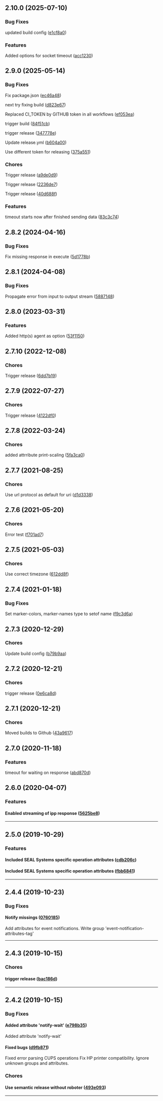 ## 2.10.0 (2025-07-10)

### Bug Fixes


updated build config ([e1cf8a0](https://github.com/sealsystems/node-ipp/commit/e1cf8a0))

### Features


Added options for socket timeout ([acc1230](https://github.com/sealsystems/node-ipp/commit/acc1230))

## 2.9.0 (2025-05-14)

### Bug Fixes


Fix package.json ([ec46a48](https://github.com/sealsystems/node-ipp/commit/ec46a48))

next try fixing build ([d823e67](https://github.com/sealsystems/node-ipp/commit/d823e67))

Replaced CI_TOKEN by GITHUB token in all workflows ([ef053ea](https://github.com/sealsystems/node-ipp/commit/ef053ea))

trigger build ([84f51cb](https://github.com/sealsystems/node-ipp/commit/84f51cb))

trigger release ([347778e](https://github.com/sealsystems/node-ipp/commit/347778e))

Update release.yml ([b604a00](https://github.com/sealsystems/node-ipp/commit/b604a00))

Use different token for releasing ([375a551](https://github.com/sealsystems/node-ipp/commit/375a551))

### Chores


Trigger release ([a9de0d9](https://github.com/sealsystems/node-ipp/commit/a9de0d9))

Trigger release ([2236de7](https://github.com/sealsystems/node-ipp/commit/2236de7))

Trigger release ([40d688f](https://github.com/sealsystems/node-ipp/commit/40d688f))

### Features


timeout starts now  after finished sending data ([83c3c74](https://github.com/sealsystems/node-ipp/commit/83c3c74))

## 2.8.2 (2024-04-16)

### Bug Fixes


Fix missing response in execute ([5d1778b](https://github.com/sealsystems/node-ipp/commit/5d1778b))

## 2.8.1 (2024-04-08)

### Bug Fixes


Propagate error from input to output stream ([5887148](https://github.com/sealsystems/node-ipp/commit/5887148))

## 2.8.0 (2023-03-31)

### Features


Added http(s) agent as option ([53f1150](https://github.com/sealsystems/node-ipp/commit/53f1150))

## 2.7.10 (2022-12-08)

### Chores


Trigger release ([6dd7b19](https://github.com/sealsystems/node-ipp/commit/6dd7b19))

## 2.7.9 (2022-07-27)

### Chores


Trigger release ([4122df0](https://github.com/sealsystems/node-ipp/commit/4122df0))

## 2.7.8 (2022-03-24)

### Chores


added attrribute print-scaling ([5fa3ca0](https://github.com/sealsystems/node-ipp/commit/5fa3ca0))

## 2.7.7 (2021-08-25)

### Chores


Use url protocol as default for uri ([d1d3338](https://github.com/sealsystems/node-ipp/commit/d1d3338))

## 2.7.6 (2021-05-20)

### Chores


Error test ([f701ad7](https://github.com/sealsystems/node-ipp/commit/f701ad7))

## 2.7.5 (2021-05-03)

### Chores


Use correct timezone ([612dd8f](https://github.com/sealsystems/node-ipp/commit/612dd8f))

## 2.7.4 (2021-01-18)

### Bug Fixes


Set marker-colors, marker-names type to setof name ([f9c3d6a](https://github.com/sealsystems/node-ipp/commit/f9c3d6a))

## 2.7.3 (2020-12-29)

### Chores


Update build config ([b79b9aa](https://github.com/sealsystems/node-ipp/commit/b79b9aa))

## 2.7.2 (2020-12-21)

### Chores


trigger release ([0e6ca8d](https://github.com/sealsystems/node-ipp/commit/0e6ca8d))

## 2.7.1 (2020-12-21)

### Chores


Moved builds to Github ([43a9617](https://github.com/sealsystems/node-ipp/commit/43a9617))

## 2.7.0 (2020-11-18)

### Features


timeout for waiting on response ([abd870d](https://github.com/sealsystems/node-ipp/commit/abd870d))

## 2.6.0 (2020-04-07)

### Features


#### Enabled streaming of ipp response ([5625be8](https://github.com/sealsystems/node-ipp/commit/5625be8))



---

## 2.5.0 (2019-10-29)

### Features


#### Included SEAL Systems specific operation attributes ([cdb206c](https://github.com/sealsystems/node-ipp/commit/cdb206c))

#### Included SEAL Systems specific operation attributes ([fbb6841](https://github.com/sealsystems/node-ipp/commit/fbb6841))



---

## 2.4.4 (2019-10-23)

### Bug Fixes


#### Notify missings ([0760185](https://github.com/sealsystems/node-ipp/commit/0760185))

Add attributes for event notifications.
Write group 'event-notification-attributes-tag'


---

## 2.4.3 (2019-10-15)

### Chores


#### trigger release ([bac186d](https://github.com/sealsystems/node-ipp/commit/bac186d))



---

## 2.4.2 (2019-10-15)

### Bug Fixes


#### Added attribute 'notify-wait' ([e798b35](https://github.com/sealsystems/node-ipp/commit/e798b35))

Added attribute 'notify-wait'
#### Fixed bugs ([d9fb871](https://github.com/sealsystems/node-ipp/commit/d9fb871))

Fixed error parsing CUPS operations
Fix HP printer compatibility.
Ignore unknown groups and attributes.
### Chores


#### Use semantic release without roboter ([493e093](https://github.com/sealsystems/node-ipp/commit/493e093))



---
